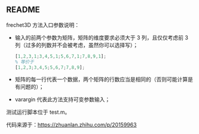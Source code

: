 ## README

frechet3D 方法入口参数说明：

- 输入的前两个参数为矩阵，矩阵的维度要求必须大于 3 列，且仅仅考虑前 3 列（过多的列数并不会被考虑，虽然你可以选择写）；

  ```matlab
  [1,2,3,1;3,4,5,1;5,6,7,1;7,8,9,1];
  % 等价于
  [1,2,3;3,4,5;5,6,7;7,8,9];
  ```

- 矩阵的每一行代表一个数据，两个矩阵的行数应当是相同的（否则可能计算是有问题的）；

- varargin 代表此方法支持可变参数输入；

测试运行脚本位于 test.m。

代码来源于：https://zhuanlan.zhihu.com/p/20159963


